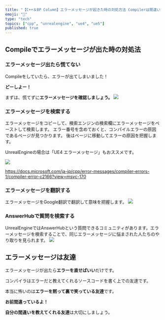 ```yaml
---
title: "【C++＆BP Column】エラーメッセージが起きた時の対処方法 Compilerは間違いを教えてくれる友達"
emoji: "🤝"
type: "tech"
topics: ["cpp", "unrealengine", "ue4", "ue5"]
published: true
---
```


## Compileでエラーメッセージが出た時の対処法

### エラーメッセージ出たら慌てない
Compileをしていたら、エラーが出てしまいました！

**どーしよー！**

まずは、慌てずに**エラーメッセージを確認しましょう。**
![](https://storage.googleapis.com/zenn-user-upload/80cee07cdefc-20220114.png)

### エラーメッセージを検索する
エラーメッセージをコピーして、検索エンジンの検索欄にエラーメッセージをペーストして検索します。
エラー番号を含めておくと、コンパイルエラーの原因であるページが見つかります。
後はページに移動してエラーの原因を把握します。

UnrealEngineの場合は「UE4 エラーメッセージ」もおススメです。

![](https://storage.googleapis.com/zenn-user-upload/cb4547d68d66-20220114.png)

https://docs.microsoft.com/ja-jp/cpp/error-messages/compiler-errors-1/compiler-error-c2166?view=msvc-170

### エラーメッセージを翻訳する
エラーメッセージをGoogle翻訳で翻訳して意味を把握します。
![](https://storage.googleapis.com/zenn-user-upload/16e2a245d53e-20220114.png)

### AnswerHubで質問を検索する
UnrealEngineではAnswerHubという質問できるコミュニティがあります。エラーメッセージを検索することで、同じエラーメッセージに悩まされた人たちのやり取りを見られます。
![](https://storage.googleapis.com/zenn-user-upload/b50c4a0b523e-20220114.png)

## エラーメッセージは友達
エラーメッセージが出たら**エラーを直せばいい**だけです。

コンパイラはエラーだと教えてくれるソースコードを書く上での友達です。

本当に怖いのは**エラーを黙って裏で笑っている友達**です。

**お前間違っているよ！**

**自分の間違いを教えてくれる友達**は大切にしましょう。

